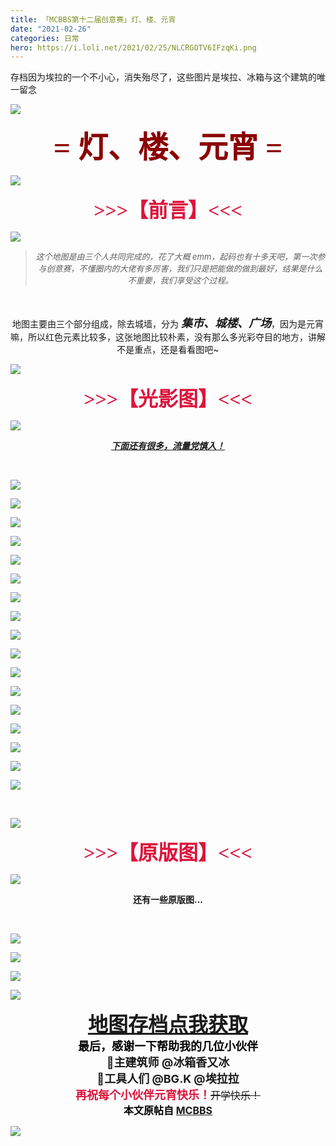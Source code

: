 ```yaml
---
title: 「MCBBS第十二届创意赛」灯、楼、元宵
date: "2021-02-26"
categories: 日常
hero: https://i.loli.net/2021/02/25/NLCRGOTV6IFzqKi.png
---
```


存档因为埃拉的一个不小心，消失殆尽了，这些图片是埃拉、冰箱与这个建筑的唯一留念

<!-- more -->

![](https://www.mcbbs.net/static/image/hrline/line8.png)

<center><p><font size="7" color="#8B0000" style="Font-Family: 楷体; font-weight: bold">= 灯、楼、元宵 =</font></p></center>

![](https://www.mcbbs.net/static/image/hrline/4.gif)

<center><p><font size="6" color="#DC143C" style="Font-Family: 楷体; font-weight: bold">>>>【前言】<<<</font></p></center>

![](https://i.loli.net/2021/02/25/NLCRGOTV6IFzqKi.png)

<center><blockquote><font size="2" style="font-style: italic;">这个地图是由三个人共同完成的，花了大概 emm，起码也有十多天吧，第一次参与创意赛，不懂圈内的大佬有多厉害，我们只是把能做的做到最好，结果是什么不重要，我们享受这个过程。</font></blockquote></center>

<br/>

<center><p>地图主要由三个部分组成，除去城墙，分为 <font size="4" style="font-style: italic; font-weight: bold">集市、城楼、广场</font>，因为是元宵嘛，所以红色元素比较多，这张地图比较朴素，没有那么多光彩夺目的地方，讲解不是重点，还是看看图吧~</p></center>

![](https://www.mcbbs.net/static/image/hrline/4.gif)

<center><p><font size="6" color="#DC143C" style="Font-Family: 楷体; font-weight: bold">>>>【光影图】<<<</font></p></center>

![](https://attachment.mcbbs.net/data/myattachment/forum/202102/25/112826jocutuluwiucf44u.jpg)

<center><p><font style="font-weight:bold; font-style: italic"><u>下面还有很多，流量党慎入！</u></font></p></center>
<br/>

![](https://i.loli.net/2021/02/25/IyX9Wx4tCfVqRkl.png)

![](https://i.loli.net/2021/02/25/G1gvyNfS48QnCju.png)

![](https://i.loli.net/2021/02/25/WBk1FqAZnjPVy7T.png)

![](https://i.loli.net/2021/02/25/FQNXsePwtiZdbWY.png)

![](https://i.loli.net/2021/02/25/AgMOJo9Xnci1qj4.png)

![](https://i.loli.net/2021/02/25/oZCHIvOJygnGiau.png)

![](https://i.loli.net/2021/02/25/6fuWEldSDhO9YB7.png)

![](https://i.loli.net/2021/02/25/bEUXOtdMLo5PB1J.png)

![](https://i.loli.net/2021/02/25/l7FJhcZgUtsamBb.png)

![](https://i.loli.net/2021/02/25/tkS7LeQi6IqbpJn.png)

![](https://i.loli.net/2021/02/25/18oOXaemJCA7PNK.png)

![](https://i.loli.net/2021/02/25/pAwEv5tdh8fiMZI.png)

![](https://i.loli.net/2021/02/25/PvK9ByuVdnkRCmz.png)

![](https://i.loli.net/2021/02/25/ns1duBG7MztiPJE.png)

![](https://i.loli.net/2021/02/25/ncQWFX9rPu7wjNT.png)

![](https://i.loli.net/2021/02/25/ztQNl5xKSj9mreL.png)

![](https://i.loli.net/2021/02/25/NLA27qhVejGpwti.png)

</div>
<br/>

![](https://www.mcbbs.net/static/image/hrline/line8.png)

<center><p><font size="6" color="#DC143C" style="Font-Family: 楷体; font-weight: bold">>>>【原版图】<<<</font></p></center>

![](https://attachment.mcbbs.net/data/myattachment/forum/202102/25/114120awk9e7geneuuxqlk.jpg)

<center><p><font style="font-weight:bold;">还有一些原版图...</font></p></center>

<br/>

![](https://i.loli.net/2021/02/25/su8GbX7qIL4l9dO.png)

![](https://i.loli.net/2021/02/25/xbcUoMRa7J4r5k9.png)

![](https://i.loli.net/2021/02/25/M4AhnuTrk6qValv.png)

</div>

![](https://www.mcbbs.net/static/image/hrline/4.gif)

<center><font size="6" color="#228B22" style="font-weight: bold"><u><a href="https://1drv.ms/u/s!Aj5ZphBkNvWDhhZK0ef5wTrR-Lld?e=tDlnWj">地图存档点我获取</u></font></a></center>

<center><font size="4" color="#000000" style="font-weight: bold">最后，感谢一下帮助我的几位小伙伴</font></center>
<center><font size="4" style="font-weight: bold">👑主建筑师 @冰箱香又冰</font></center>
<center><font size="4" style="font-weight: bold">🔨工具人们 @BG.K @埃拉拉</font></center>
<center><font size="4" color="#DC143C" style="font-weight: bold">再祝每个小伙伴元宵快乐！</font><font size="3"><s>开学快乐！</s></font></center>
<center><font size="3" color="#000000" style="font-weight: bold">本文原帖自 <a href="https://www.mcbbs.net/thread-1175860-1-1.html">MCBBS</a></font></center>

![](https://www.mcbbs.net/static/image/hrline/line8.png)